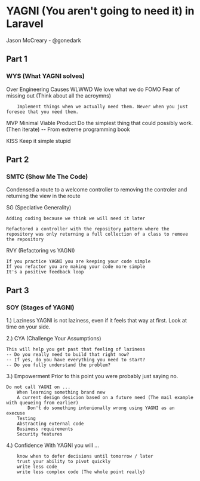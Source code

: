 # YAGNI (You aren't going to need it) in Laravel
Jason McCreary - @gonedark

## Part 1
### WYS (What YAGNI solves)

Over Engineering
    Causes
        WLWWD
            We love what we do
        FOMO
            Fear of missing out (Think about all the acroymns)

        Implement things when we actually need them. Never when you just foresee that you need them.

MVP
    Minimal Viable Product
    Do the simplest thing that could possibly work. (Then iterate) -- From extreme programming book

KISS
    Keep it simple stupid

## Part 2
### SMTC (Show Me The Code)

Condensed a route to a welcome controller to removing the controler and returning the view in the route

SG (Speclative Generality)

    Adding coding because we think we will need it later

    Refactored a controller with the repository pattern where the repository was only returning a full collection of a class to remove the repository

RVY (Refactoring vs YAGNI)

    If you practice YAGNI you are keeping your code simple
    If you refactor you are making your code more simple
    It's a positive feedback loop

## Part 3
### SOY (Stages of YAGNI)

1.) Laziness
    YAGNI is not laziness, even if it feels that way at first. Look at time on your side.

2.) CYA (Challenge Your Assumptions)

    This will help you get past that feeling of laziness
    -- Do you really need to build that right now?
    -- If yes, do you have everything you need to start?
    -- Do you fully understand the problem?

3.) Empowerment
    Prior to this point you were probably just saying no.

    Do not call YAGNI on ...
        When learning something brand new
        A current design desicion based on a future need (The mail example with queueing from earlier)
            Don't do something intenionally wrong using YAGNI as an execuse
        Testing
        Abstracting external code
        Business requirements
        Security features

4.) Confidence
    With YAGNI you will ...

        know when to defer decisions until tomorrow / later
        trust your ability to pivot quickly
        write less code
        write less complex code (The whole point really)